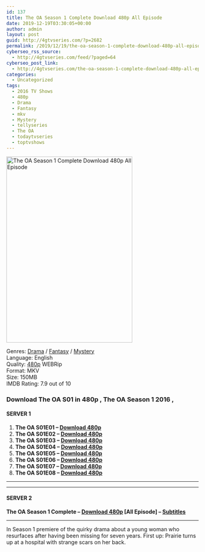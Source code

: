 ```yaml
---
id: 137
title: The OA Season 1 Complete Download 480p All Episode
date: 2019-12-19T03:30:05+00:00
author: admin
layout: post
guid: http://4gtvseries.com/?p=2682
permalink: /2019/12/19/the-oa-season-1-complete-download-480p-all-episode/
cyberseo_rss_source:
  - http://4gtvseries.com/feed/?paged=64
cyberseo_post_link:
  - http://4gtvseries.com/the-oa-season-1-complete-download-480p-all-episode/
categories:
  - Uncategorized
tags:
  - 2016 TV Shows
  - 480p
  - Drama
  - Fantasy
  - mkv
  - Mystery
  - tellyseries
  - The OA
  - todaytvseries
  - toptvshows
---
```

<img loading="lazy" class="aligncenter" src="https://3.bp.blogspot.com/-70NrysRtvoI/Xfrt02mbq1I/AAAAAAAAAjM/VLJpjab6EYod5zBRO-Kri2AwDcr-K2PdACK4BGAYYCw/s1600/The%2BOA%2BSeason%2B1.jpg" alt="The OA Season 1 Complete Download 480p All Episode" width="330" height="488" />

Genres:&nbsp;<a href="http://4gtvseries.com/tag/drama/" data-wpel-link="internal">Drama</a> / <a href="http://4gtvseries.com/tag/fantasy/" data-wpel-link="internal">Fantasy</a> / <a href="http://4gtvseries.com/tag/mystery/" data-wpel-link="internal">Mystery</a>  
Language: English  
Quality:&nbsp;<a href="http://4gtvseries.com/tag/480p/" data-wpel-link="internal">480p</a> WEBRip  
Format: MKV  
Size: 150MB  
IMDB Rating: 7.9 out of 10

### **Download The OA S01 in 480p , The OA Season 1 2016 ,&nbsp;**

#### <span><strong>SERVER 1</strong></span>

  1. **The OA S01E01 – <a href="http://slink.dl480p.xyz/R1Y8" data-wpel-link="external" target="_blank" rel="nofollow external noopener noreferrer" class="wpel-icon-left"><i class="wpel-icon fa fa-download" aria-hidden="true"></i>Download 480p</a>**
  2. **The OA S01E02 – <a href="http://slink.dl480p.xyz/veRk67" data-wpel-link="external" target="_blank" rel="nofollow external noopener noreferrer" class="wpel-icon-left"><i class="wpel-icon fa fa-download" aria-hidden="true"></i>Download 480p</a>**
  3. **The OA S01E03 – <a href="http://slink.dl480p.xyz/io9y" data-wpel-link="external" target="_blank" rel="nofollow external noopener noreferrer" class="wpel-icon-left"><i class="wpel-icon fa fa-download" aria-hidden="true"></i>Download 480p</a>**
  4. **The OA S01E04 – <a href="http://slink.dl480p.xyz/Cu3NqcX" data-wpel-link="external" target="_blank" rel="nofollow external noopener noreferrer" class="wpel-icon-left"><i class="wpel-icon fa fa-download" aria-hidden="true"></i>Download 480p</a>**
  5. **The OA S01E05 – <a href="http://slink.dl480p.xyz/h2tZ7" data-wpel-link="external" target="_blank" rel="nofollow external noopener noreferrer" class="wpel-icon-left"><i class="wpel-icon fa fa-download" aria-hidden="true"></i>Download 480p</a>**
  6. **The OA S01E06 – <a href="http://slink.dl480p.xyz/mKpDy" data-wpel-link="external" target="_blank" rel="nofollow external noopener noreferrer" class="wpel-icon-left"><i class="wpel-icon fa fa-download" aria-hidden="true"></i>Download 480p</a>**
  7. **The OA S01E07 – <a href="http://slink.dl480p.xyz/DPK1X" data-wpel-link="external" target="_blank" rel="nofollow external noopener noreferrer" class="wpel-icon-left"><i class="wpel-icon fa fa-download" aria-hidden="true"></i>Download 480p</a>**
  8. **The OA S01E08 – <a href="http://slink.dl480p.xyz/bH24" data-wpel-link="external" target="_blank" rel="nofollow external noopener noreferrer" class="wpel-icon-left"><i class="wpel-icon fa fa-download" aria-hidden="true"></i>Download 480p</a>**

* * *

* * *

#### <span><strong>SERVER 2</strong></span>

**The OA Season 1 Complete – <a href="http://dl480p.xyz/2743/" data-wpel-link="external" target="_blank" rel="nofollow external noopener noreferrer" class="wpel-icon-left"><i class="wpel-icon fa fa-download" aria-hidden="true"></i>Download 480p</a> [All Episode] – <a href="https://subscene.com/subtitles/the-oa-first-season" data-wpel-link="external" target="_blank" rel="nofollow external noopener noreferrer" class="wpel-icon-left"><i class="wpel-icon fa fa-download" aria-hidden="true"></i>Subtitles</a>**

* * *

In Season 1&nbsp;premiere of the quirky drama about a young woman who resurfaces after having been missing for seven years. First up: Prairie turns up at a hospital with strange scars on her back.

<div align="center">
</div>